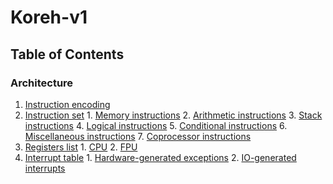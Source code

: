 # Koreh-v1
## Table of Contents
### Architecture
1. [Instruction encoding](docs/arch/instruction-encoding.md)
2. [Instruction set](docs/arch/instructions.md)
	1\. [Memory instructions](docs/arch/instructions.md#memory-instructions)
	2\. [Arithmetic instructions](docs/arch/instructions.md#memory-instructions)
	3\. [Stack instructions](docs/arch/instructions.md#stack-instructions)
	4\. [Logical instructions](docs/arch/instructions.md#logical-instructions)
	5\. [Conditional instructions](docs/arch/instructions.md#conditional-instructions)
	6\. [Miscellaneous instructions](docs/arch/instructions.md#miscellaneous-instructions)
	7\. [Coprocessor instructions](docs/arch/instructions.md#coprocessor-instructions)
3. [Registers list](docs/arch/registers.md)
	1\.	[CPU](docs/arch/registers.md#cpu)
	2\. [FPU](docs/arch/registers.md#fpu)
4. [Interrupt table](docs/arch/interrupts.md)
	1\. [Hardware-generated exceptions](#hardware-generated-exceptions)
	2\. [IO-generated interrupts](#io-generated-interrupts)